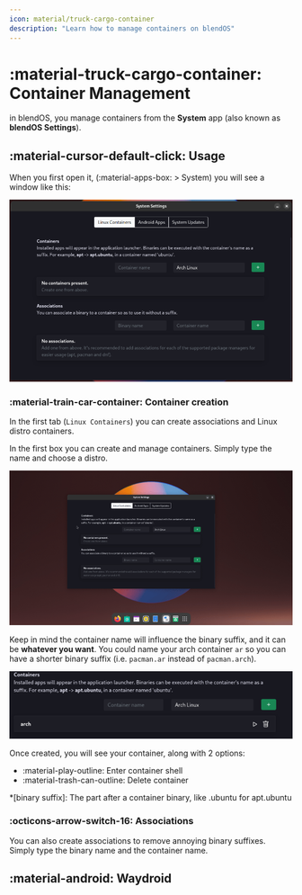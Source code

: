 ```yaml
---
icon: material/truck-cargo-container
description: "Learn how to manage containers on blendOS"
---
```


# :material-truck-cargo-container: Container Management

in blendOS, you manage containers from the **System** app (also known as **blendOS Settings**).

## :material-cursor-default-click: Usage

When you first open it, (:material-apps-box: > System) you will see a window like this:

![blend-settings](../../assets/img/blend-settings.png)

### :material-train-car-container: Container creation

In the first tab (`Linux Containers`) you can create associations and Linux distro containers.

In the first box you can create and manage containers. Simply type the name and choose a distro.

![containers](../../assets/img/containers.gif)

Keep in mind the container name will influence the binary suffix, and it can be **whatever you want**. You could name your arch container `ar` so you can have a shorter binary suffix (i.e. `pacman.ar` instead of `pacman.arch`).

![container-list](../../assets/img/arch-container.png)

Once created, you will see your container, along with 2 options:

- :material-play-outline: Enter container shell
- :material-trash-can-outline: Delete container

*[binary suffix]: The part after a container binary, like .ubuntu for apt.ubuntu

### :octicons-arrow-switch-16: Associations

You can also create associations to remove annoying binary suffixes. Simply type the binary name and the container name.

## :material-android: Waydroid

